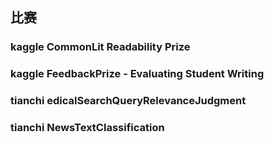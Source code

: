 ## 比赛

### kaggle CommonLit Readability Prize

### kaggle FeedbackPrize - Evaluating Student Writing

### tianchi edicalSearchQueryRelevanceJudgment

### tianchi NewsTextClassification